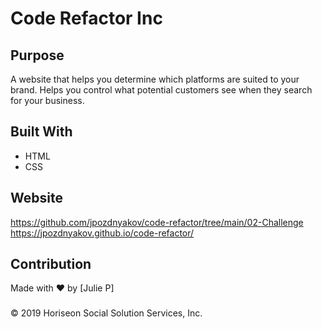 # Code Refactor Inc

## Purpose
A website that helps you determine which platforms are suited to your brand. Helps you control what potential customers see when they search for your business.

## Built With
* HTML
* CSS

## Website
https://github.com/jpozdnyakov/code-refactor/tree/main/02-Challenge </br>
https://jpozdnyakov.github.io/code-refactor/

## Contribution
Made with ❤️ by [Julie P]

### 
 &copy; 2019 Horiseon Social Solution Services, Inc.
